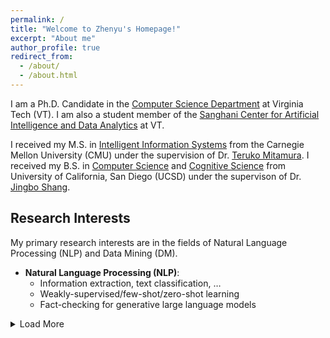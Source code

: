 ```yaml
---
permalink: /
title: "Welcome to Zhenyu's Homepage!"
excerpt: "About me"
author_profile: true
redirect_from: 
  - /about/
  - /about.html
---
```


I am a Ph.D. Candidate in the [Computer Science Department](https://cs.vt.edu/) at Virginia Tech (VT). I am also a student member of the [Sanghani Center for Artificial Intelligence and Data Analytics](https://sanghani.cs.vt.edu/) at VT.

I received my M.S. in [Intelligent Information Systems](https://miis.cs.cmu.edu/) from the Carnegie Mellon University (CMU) under the supervision of Dr. [Teruko Mitamura](http://cs.cmu.edu/~teruko/). I received my B.S. in [Computer Science](https://cse.ucsd.edu/) and [Cognitive Science](https://cogsci.ucsd.edu/) from University of California, San Diego (UCSD) under the supervison of Dr. [Jingbo Shang](http://shangjingbo1226.github.io).


## Research Interests
My primary research interests are in the fields of Natural Language Processing (NLP) and Data Mining (DM).

- **Natural Language Processing (NLP)**:
  - Information extraction, text classification, …
  - Weakly-supervised/few-shot/zero-shot learning
  - Fact-checking for generative large language models

<details>
<summary>Load More</summary>
</details>


<!--- 
## My Schedule

You can find my schedule [here](https://calendar.google.com/calendar/u/0?cid=emhlbnl1YkB2dC5lZHU). The "Week" view will present you the details of slots.

<iframe src="https://calendar.google.com/calendar/u/0?cid=emhlbnl1YkB2dC5lZHU" style="border: 0" width="800" height="600" frameborder="0" scrolling="no"></iframe>
--->
